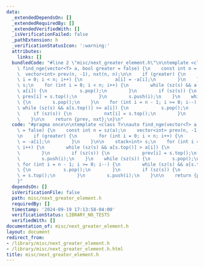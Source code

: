 ```yaml
---
data:
  _extendedDependsOn: []
  _extendedRequiredBy: []
  _extendedVerifiedWith: []
  _isVerificationFailed: false
  _pathExtension: h
  _verificationStatusIcon: ':warning:'
  attributes:
    links: []
  bundledCode: "#line 2 \"misc/next_greater_element.h\"\n\ntemplate <class T>\nauto\
    \ find_nge(vector<T> a, bool greater = false) {\n    const int n = sz(a);\n  \
    \  vector<int> prev(n, -1), nxt(n, n);\n\n    if (greater) {\n        for (int\
    \ i = 0; i < n; i++) {\n            a[i] = -a[i];\n        }\n    }\n\n    stack<int>\
    \ s;\n    for (int i = 0; i < n; i++) {\n        while (sz(s) && a[s.top()] >\
    \ a[i]) {\n            s.pop();\n        }\n        if (sz(s)) {\n           \
    \ prev[i] = s.top();\n        }\n        s.push(i);\n    }\n    while (sz(s))\
    \ {\n        s.pop();\n    }\n    for (int i = n - 1; i >= 0; i--) {\n       \
    \ while (sz(s) && a[s.top()] >= a[i]) {\n            s.pop();\n        }\n   \
    \     if (sz(s)) {\n            nxt[i] = s.top();\n        }\n        s.push(i);\n\
    \    }\n\n    return {prev, nxt};\n}\n"
  code: "#pragma once\n\ntemplate <class T>\nauto find_nge(vector<T> a, bool greater\
    \ = false) {\n    const int n = sz(a);\n    vector<int> prev(n, -1), nxt(n, n);\n\
    \n    if (greater) {\n        for (int i = 0; i < n; i++) {\n            a[i]\
    \ = -a[i];\n        }\n    }\n\n    stack<int> s;\n    for (int i = 0; i < n;\
    \ i++) {\n        while (sz(s) && a[s.top()] > a[i]) {\n            s.pop();\n\
    \        }\n        if (sz(s)) {\n            prev[i] = s.top();\n        }\n\
    \        s.push(i);\n    }\n    while (sz(s)) {\n        s.pop();\n    }\n   \
    \ for (int i = n - 1; i >= 0; i--) {\n        while (sz(s) && a[s.top()] >= a[i])\
    \ {\n            s.pop();\n        }\n        if (sz(s)) {\n            nxt[i]\
    \ = s.top();\n        }\n        s.push(i);\n    }\n\n    return {prev, nxt};\n\
    }"
  dependsOn: []
  isVerificationFile: false
  path: misc/next_greater_element.h
  requiredBy: []
  timestamp: '2024-09-19 17:13:58-04:00'
  verificationStatus: LIBRARY_NO_TESTS
  verifiedWith: []
documentation_of: misc/next_greater_element.h
layout: document
redirect_from:
- /library/misc/next_greater_element.h
- /library/misc/next_greater_element.h.html
title: misc/next_greater_element.h
---
```

